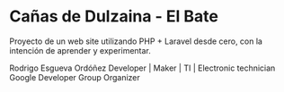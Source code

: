 # Cañas de Dulzaina - El Bate

Proyecto de un web site utilizando PHP + Laravel desde cero, con la intención de aprender y experimentar. 

Rodrigo Esgueva Ordóñez
Developer | Maker | TI | Electronic technician 
Google Developer Group Organizer
